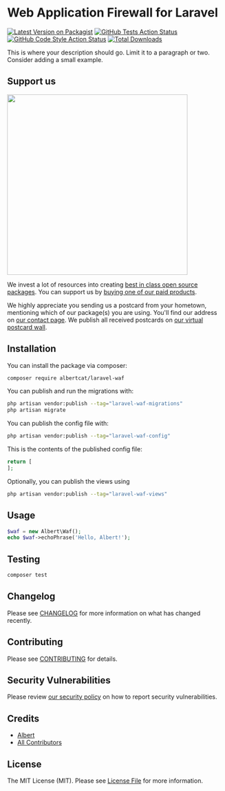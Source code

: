 # Web Application Firewall for Laravel

[![Latest Version on Packagist](https://img.shields.io/packagist/v/albertcat/laravel-waf.svg?style=flat-square)](https://packagist.org/packages/albertcat/laravel-waf)
[![GitHub Tests Action Status](https://img.shields.io/github/actions/workflow/status/albertcat/laravel-waf/run-tests.yml?branch=main&label=tests&style=flat-square)](https://github.com/albertcat/laravel-waf/actions?query=workflow%3Arun-tests+branch%3Amain)
[![GitHub Code Style Action Status](https://img.shields.io/github/actions/workflow/status/albertcat/laravel-waf/fix-php-code-style-issues.yml?branch=main&label=code%20style&style=flat-square)](https://github.com/albertcat/laravel-waf/actions?query=workflow%3A"Fix+PHP+code+style+issues"+branch%3Amain)
[![Total Downloads](https://img.shields.io/packagist/dt/albertcat/laravel-waf.svg?style=flat-square)](https://packagist.org/packages/albertcat/laravel-waf)

This is where your description should go. Limit it to a paragraph or two. Consider adding a small example.

## Support us

[<img src="https://github-ads.s3.eu-central-1.amazonaws.com/laravel-waf.jpg?t=1" width="419px" />](https://spatie.be/github-ad-click/laravel-waf)

We invest a lot of resources into creating [best in class open source packages](https://spatie.be/open-source). You can support us by [buying one of our paid products](https://spatie.be/open-source/support-us).

We highly appreciate you sending us a postcard from your hometown, mentioning which of our package(s) you are using. You'll find our address on [our contact page](https://spatie.be/about-us). We publish all received postcards on [our virtual postcard wall](https://spatie.be/open-source/postcards).

## Installation

You can install the package via composer:

```bash
composer require albertcat/laravel-waf
```

You can publish and run the migrations with:

```bash
php artisan vendor:publish --tag="laravel-waf-migrations"
php artisan migrate
```

You can publish the config file with:

```bash
php artisan vendor:publish --tag="laravel-waf-config"
```

This is the contents of the published config file:

```php
return [
];
```

Optionally, you can publish the views using

```bash
php artisan vendor:publish --tag="laravel-waf-views"
```

## Usage

```php
$waf = new Albert\Waf();
echo $waf->echoPhrase('Hello, Albert!');
```

## Testing

```bash
composer test
```

## Changelog

Please see [CHANGELOG](CHANGELOG.md) for more information on what has changed recently.

## Contributing

Please see [CONTRIBUTING](CONTRIBUTING.md) for details.

## Security Vulnerabilities

Please review [our security policy](../../security/policy) on how to report security vulnerabilities.

## Credits

- [Albert](https://github.com/albertcat)
- [All Contributors](../../contributors)

## License

The MIT License (MIT). Please see [License File](LICENSE.md) for more information.
